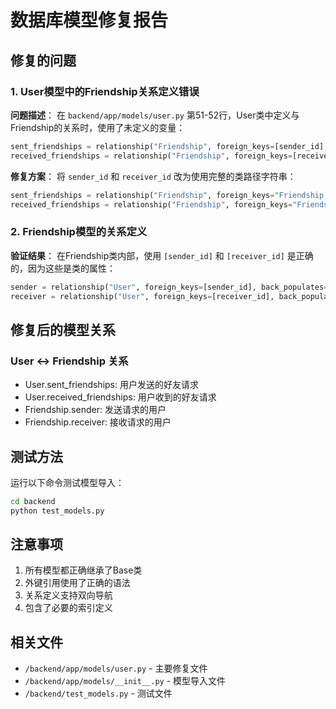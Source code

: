 # 数据库模型修复报告

## 修复的问题

### 1. User模型中的Friendship关系定义错误

**问题描述**：
在 `backend/app/models/user.py` 第51-52行，User类中定义与Friendship的关系时，使用了未定义的变量：
```python
sent_friendships = relationship("Friendship", foreign_keys=[sender_id], back_populates="sender")
received_friendships = relationship("Friendship", foreign_keys=[receiver_id], back_populates="receiver")
```

**修复方案**：
将 `sender_id` 和 `receiver_id` 改为使用完整的类路径字符串：
```python
sent_friendships = relationship("Friendship", foreign_keys="Friendship.sender_id", back_populates="sender")
received_friendships = relationship("Friendship", foreign_keys="Friendship.receiver_id", back_populates="receiver")
```

### 2. Friendship模型的关系定义

**验证结果**：
在Friendship类内部，使用 `[sender_id]` 和 `[receiver_id]` 是正确的，因为这些是类的属性：
```python
sender = relationship("User", foreign_keys=[sender_id], back_populates="sent_friendships")
receiver = relationship("User", foreign_keys=[receiver_id], back_populates="received_friendships")
```

## 修复后的模型关系

### User ↔ Friendship 关系
- User.sent_friendships: 用户发送的好友请求
- User.received_friendships: 用户收到的好友请求
- Friendship.sender: 发送请求的用户
- Friendship.receiver: 接收请求的用户

## 测试方法

运行以下命令测试模型导入：
```bash
cd backend
python test_models.py
```

## 注意事项

1. 所有模型都正确继承了Base类
2. 外键引用使用了正确的语法
3. 关系定义支持双向导航
4. 包含了必要的索引定义

## 相关文件

- `/backend/app/models/user.py` - 主要修复文件
- `/backend/app/models/__init__.py` - 模型导入文件
- `/backend/test_models.py` - 测试文件
